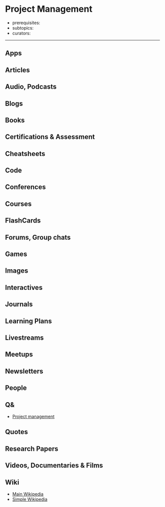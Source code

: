 # Project Management

- prerequisites:
- subtopics:
- curators:

------

## Apps

## Articles

## Audio, Podcasts

## Blogs

## Books

## Certifications & Assessment

## Cheatsheets

## Code

## Conferences

## Courses

## FlashCards

## Forums, Group chats

## Games

## Images

## Interactives

## Journals

## Learning Plans

## Livestreams

## Meetups

## Newsletters

## People

## Q&

- [Project management](https://pm.stackexchange.com)

## Quotes

## Research Papers

## Videos, Documentaries & Films

## Wiki

- [Main Wikipedia](https://en.wikipedia.org/wiki/Project_management)
- [Simple Wikipedia](https://simple.wikipedia.org/wiki/Project_management)

